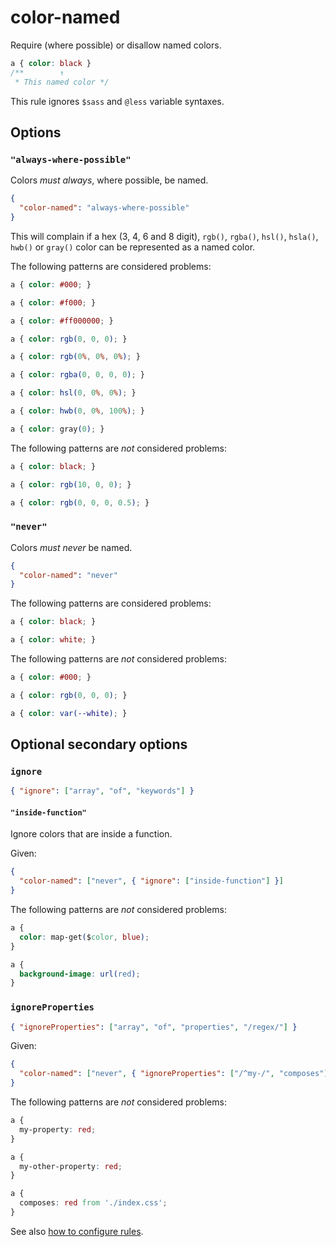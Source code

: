 # color-named

Require (where possible) or disallow named colors.

<!-- prettier-ignore -->
```css
a { color: black }
/**        ↑
 * This named color */
```

This rule ignores `$sass` and `@less` variable syntaxes.

## Options

### `"always-where-possible"`

Colors _must always_, where possible, be named.

```json
{
  "color-named": "always-where-possible"
}
```

This will complain if a hex (3, 4, 6 and 8 digit), `rgb()`, `rgba()`, `hsl()`, `hsla()`, `hwb()` or `gray()` color can be represented as a named color.

The following patterns are considered problems:

<!-- prettier-ignore -->
```css
a { color: #000; }
```

<!-- prettier-ignore -->
```css
a { color: #f000; }
```

<!-- prettier-ignore -->
```css
a { color: #ff000000; }
```

<!-- prettier-ignore -->
```css
a { color: rgb(0, 0, 0); }
```

<!-- prettier-ignore -->
```css
a { color: rgb(0%, 0%, 0%); }
```

<!-- prettier-ignore -->
```css
a { color: rgba(0, 0, 0, 0); }
```

<!-- prettier-ignore -->
```css
a { color: hsl(0, 0%, 0%); }
```

<!-- prettier-ignore -->
```css
a { color: hwb(0, 0%, 100%); }
```

<!-- prettier-ignore -->
```css
a { color: gray(0); }
```

The following patterns are _not_ considered problems:

<!-- prettier-ignore -->
```css
a { color: black; }
```

<!-- prettier-ignore -->
```css
a { color: rgb(10, 0, 0); }
```

<!-- prettier-ignore -->
```css
a { color: rgb(0, 0, 0, 0.5); }
```

### `"never"`

Colors _must never_ be named.

```json
{
  "color-named": "never"
}
```

The following patterns are considered problems:

<!-- prettier-ignore -->
```css
a { color: black; }
```

<!-- prettier-ignore -->
```css
a { color: white; }
```

The following patterns are _not_ considered problems:

<!-- prettier-ignore -->
```css
a { color: #000; }
```

<!-- prettier-ignore -->
```css
a { color: rgb(0, 0, 0); }
```

<!-- prettier-ignore -->
```css
a { color: var(--white); }
```

## Optional secondary options

### `ignore`

```json
{ "ignore": ["array", "of", "keywords"] }
```

#### `"inside-function"`

Ignore colors that are inside a function.

Given:

```json
{
  "color-named": ["never", { "ignore": ["inside-function"] }]
}
```

The following patterns are _not_ considered problems:

<!-- prettier-ignore -->
```css
a {
  color: map-get($color, blue);
}
```

<!-- prettier-ignore -->
```css
a {
  background-image: url(red);
}
```

### `ignoreProperties`

```json
{ "ignoreProperties": ["array", "of", "properties", "/regex/"] }
```

Given:

```json
{
  "color-named": ["never", { "ignoreProperties": ["/^my-/", "composes"] }]
}
```

The following patterns are _not_ considered problems:

<!-- prettier-ignore -->
```css
a {
  my-property: red;
}
```

<!-- prettier-ignore -->
```css
a {
  my-other-property: red;
}
```

<!-- prettier-ignore -->
```css
a {
  composes: red from './index.css';
}
```

See also [how to configure rules](../../../docs/user-guide/configure.md#rules).
